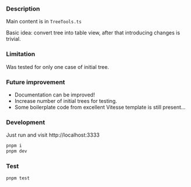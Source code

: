 ### Description

Main content is in `TreeTools.ts`

Basic idea: convert tree into table view, after that introducing changes is trivial.

### Limitation

Was tested for only one case of initial tree.

### Future improvement

 - Documentation can be improved!
 - Increase number of initial trees for testing.
 - Some boilerplate code from excellent Vitesse template is still present...


### Development

Just run and visit http://localhost:3333

```bash
pnpm i
pnpm dev
```

### Test

```bash
pnpm test
```


